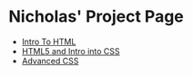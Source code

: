 # Nicholas' Project Page




<ul>
    <li><a href="intro_to_html/index.html" target=_blank>Intro To HTML</a></li>
    <li><a href="HTML5_intro_into_CSS/index.html" target=_blank>HTML5 and Intro into CSS</a></li>
     <li><a href="Adv_CSS/index.html" target=_blank>Advanced CSS</a></li>